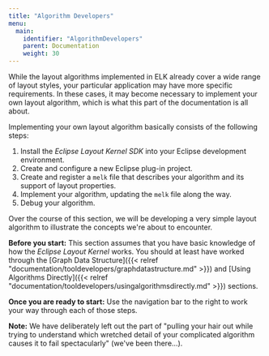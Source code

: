 ```yaml
---
title: "Algorithm Developers"
menu:
  main:
    identifier: "AlgorithmDevelopers"
    parent: Documentation
    weight: 30
---
```


While the layout algorithms implemented in ELK already cover a wide range of layout styles, your particular application may have more specific requirements. In these cases, it may become necessary to implement your own layout algorithm, which is what this part of the documentation is all about.

Implementing your own layout algorithm basically consists of the following steps:

1. Install the _Eclipse Layout Kernel SDK_ into your Eclipse development environment.
1. Create and configure a new Eclipse plug-in project.
1. Create and register a `melk` file that describes your algorithm and its support of layout properties.
1. Implement your algorithm, updating the `melk` file along the way.
1. Debug your algorithm.

Over the course of this section, we will be developing a very simple layout algorithm to illustrate the concepts we're about to encounter.

**Before you start:**
This section assumes that you have basic knowledge of how the _Eclipse Layout Kernel_ works. You should at least have worked through the [Graph Data Structure]({{< relref "documentation/tooldevelopers/graphdatastructure.md" >}}) and [Using Algorithms Directly]({{< relref "documentation/tooldevelopers/usingalgorithmsdirectly.md" >}}) sections.

**Once you are ready to start:**
Use the navigation bar to the right to work your way through each of those steps.

**Note:**
We have deliberately left out the part of "pulling your hair out while trying to understand which wretched detail of your complicated algorithm causes it to fail spectacularly" (we've been there...).
